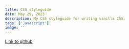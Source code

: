 ```yaml
---
title: CSS styleguide
date: May 29, 2023
description: My CSS styleguide for writing vanilla CSS.
tags: ['Javascript']
image: ''
---
```


[Link to github](https://github.com/Jimvid/css-style-guide)
